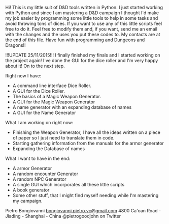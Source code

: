 Hi!
This is my little suit of D&D tools written in Python.
I just started working with Python and since I am mastering a D&D campaign I thought I'd make my job easier by programming some little tools to help in some tasks and avoid throwing tons of dices.
If you want to use any of this little scripts feel free to do it.
Feel free to modify them and, if you want, send me an email with the changes and the uses you put these codes to. My contacts are at the end of this file.
Have fun with programming and Dungeons and Dragons!!

!!!UPDATE 25/11/2015!!!
I finally finished my finals and I started working on the project again!
I've done the GUI for the dice roller and I'm very happy about it!
On to the next step.

Right now I have:
- A command line interface Dice Roller.
- A GUI for the Dice Roller.
- The basics of a Magic Weapon Generator.
- A GUI for the Magic Weapon Generator
- A name generator with an expanding database of names
- A GUI for the Name Generator

What I am working on right now:
- Finishing the Weapon Generator, I have all the ideas written on a piece of paper so I just need to translate them in code.
- Starting gathering information from the manuals for the armor generator
- Expanding the Database of names

What I want to have in the end:
- A armor Generator
- A random encounter Generator
- A random NPC Generator
- A single GUI which incorporates all these little scripts
- A book generator
- Some other stuff, that I might find myself needing while I'm mastering my campaign.


Pietro Bongiovanni
bongiovanni.pietro.vc@gmail.com
4800 Ca'oan Road - Jiading - Shanghai - China
@pietrogoodjohn on Twitter
